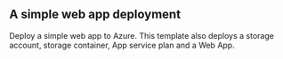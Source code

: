 ##   A simple web app deployment

Deploy a simple web app to Azure. This template also deploys a
storage account,
storage container,
App service plan
and a Web App.
